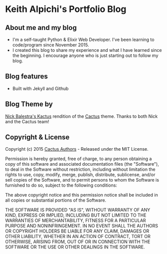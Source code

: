 # Keith Alpichi's Portfolio Blog

## About me and my blog
- I'm a self-taught Python & Elixir Web Developer. I've been learning to code/program since November 2015.
- I created this blog to share my experience and what I have learned since the beginning. I encourage anyone who is just starting out to follow my blog.

## Blog features
- Built with Jekyll and Github

## Blog Theme by

[Nick Balestra's Kactus](https://github.com/nickbalestra/kactus) rendition of the [Cactus](https://github.com/koenbok/Cactus/blob/master/AUTHORS) theme. Thanks to both Nick and the Cactus team!

## Copyright & License

Copyright (c) 2015 [Cactus Authors](https://github.com/koenbok/Cactus/blob/master/AUTHORS) -  Released under the MIT License.

Permission is hereby granted, free of charge, to any person obtaining a copy
of this software and associated documentation files (the "Software"), to deal
in the Software without restriction, including without limitation the rights
to use, copy, modify, merge, publish, distribute, sublicense, and/or sell
copies of the Software, and to permit persons to whom the Software is
furnished to do so, subject to the following conditions:

The above copyright notice and this permission notice shall be included in all
copies or substantial portions of the Software.

THE SOFTWARE IS PROVIDED "AS IS", WITHOUT WARRANTY OF ANY KIND, EXPRESS OR
IMPLIED, INCLUDING BUT NOT LIMITED TO THE WARRANTIES OF MERCHANTABILITY,
FITNESS FOR A PARTICULAR PURPOSE AND NONINFRINGEMENT. IN NO EVENT SHALL THE
AUTHORS OR COPYRIGHT HOLDERS BE LIABLE FOR ANY CLAIM, DAMAGES OR OTHER
LIABILITY, WHETHER IN AN ACTION OF CONTRACT, TORT OR OTHERWISE, ARISING FROM,
OUT OF OR IN CONNECTION WITH THE SOFTWARE OR THE USE OR OTHER DEALINGS IN THE
SOFTWARE.

